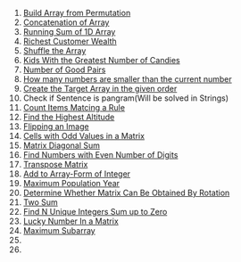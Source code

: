  1. [Build Array from Permutation](https://leetcode.com/problems/build-array-from-permutation/)  
 2. [Concatenation of Array](https://leetcode.com/problems/concatenation-of-array/)  
 3. [Running Sum of 1D Array](https://leetcode.com/problems/running-sum-of-1d-array/)  
 4. [Richest Customer Wealth](https://leetcode.com/problems/richest-customer-wealth/)  
 5. [Shuffle the Array](https://leetcode.com/problems/shuffle-the-array/)
 6. [Kids With the Greatest Number of Candies](https://leetcode.com/problems/kids-with-the-greatest-number-of-candies/)
 7. [Number of Good Pairs](https://leetcode.com/problems/number-of-good-pairs/)
 8. [How many numbers are smaller than the current number](https://leetcode.com/problems/how-many-numbers-are-smaller-than-the-current-number/)
 9. [Create the Target Array in the given order](https://leetcode.com/problems/create-target-array-in-the-given-order/)
 10. Check if Sentence is pangram(Will be solved in Strings)
 11. [Count Items Matcing a Rule](https://leetcode.com/problems/count-items-matching-a-rule/)
 12. [Find the Highest Altitude](https://leetcode.com/problems/find-the-highest-altitude/)
 13. [Flipping an Image](https://leetcode.com/problems/flipping-an-image/)
 14. [Cells with Odd Values in a Matrix](https://leetcode.com/problems/cells-with-odd-values-in-a-matrix/)
 15. [Matrix Diagonal Sum](https://leetcode.com/problems/matrix-diagonal-sum/)
 16. [Find Numbers with Even Number of Digits](https://leetcode.com/problems/find-numbers-with-even-number-of-digits/)
 17. [Transpose Matrix](https://leetcode.com/problems/transpose-matrix/)
 18. [Add to Array-Form of Integer](https://leetcode.com/problems/add-to-array-form-of-integer/)
 19. [Maximum Population Year](https://leetcode.com/problems/maximum-population-year/)
 20. [Determine Whether Matrix Can Be Obtained By Rotation](https://leetcode.com/problems/determine-whether-matrix-can-be-obtained-by-rotation/)
 21. [Two Sum](https://leetcode.com/problems/two-sum/)
 22. [Find N Unique Integers Sum up to Zero](https://leetcode.com/problems/find-n-unique-integers-sum-up-to-zero/)
 23. [Lucky Number In a Matrix](https://leetcode.com/problems/lucky-numbers-in-a-matrix/)
 24. [Maximum Subarray](https://leetcode.com/problems/maximum-subarray/)
 25. 
 26. 

